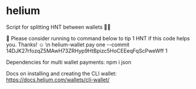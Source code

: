 # helium

Script for splitting HNT between wallets 🎈💸

🚀 Please consider running to command below to tip 1 HNT if this code helps you. Thanks! ☺️ \n
helium-wallet pay one --commit 14DJK27rfozqZ5MAwH73ZRHyp9HtBpizc5HoCEEeqFqScPweWff 1

Dependencies for multi wallet payments:
npm i json

Docs on installing and creating the CLI wallet: https://docs.helium.com/wallets/cli-wallet/
